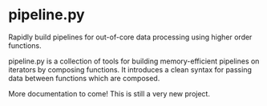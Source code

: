 # pipeline.py
Rapidly build pipelines for out-of-core data processing using higher order functions.

pipeline.py is a collection of tools for building memory-efficient pipelines on iterators by composing functions. It introduces a clean syntax for passing data between functions which are composed.

More documentation to come! This is still a very new project.

